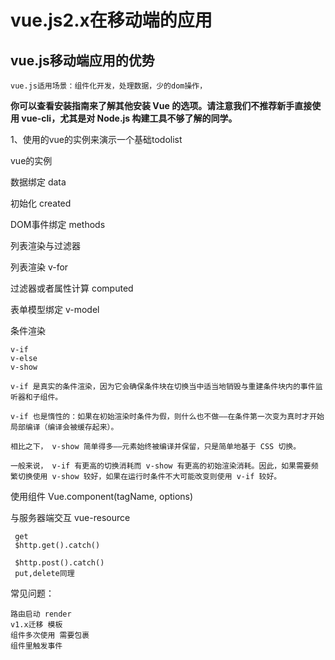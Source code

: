 # vue.js2.x在移动端的应用


## vue.js移动端应用的优势

    vue.js适用场景：组件化开发，处理数据，少的dom操作，


**你可以查看安装指南来了解其他安装 Vue 的选项。请注意我们不推荐新手直接使用 vue-cli，尤其是对 Node.js 构建工具不够了解的同学。**


1、使用的vue的实例来演示一个基础todolist
    


 vue的实例

 数据绑定 data

 初始化  created

 DOM事件绑定 methods

 列表渲染与过滤器 

 列表渲染  v-for

 过滤器或者属性计算 computed

 表单模型绑定 v-model

 条件渲染 

    v-if
    v-else
    v-show
    
    v-if 是真实的条件渲染，因为它会确保条件块在切换当中适当地销毁与重建条件块内的事件监听器和子组件。
    
    v-if 也是惰性的：如果在初始渲染时条件为假，则什么也不做——在条件第一次变为真时才开始局部编译（编译会被缓存起来）。
    
    相比之下， v-show 简单得多——元素始终被编译并保留，只是简单地基于 CSS 切换。
    
    一般来说， v-if 有更高的切换消耗而 v-show 有更高的初始渲染消耗。因此，如果需要频繁切换使用 v-show 较好，如果在运行时条件不大可能改变则使用 v-if 较好。


 使用组件 Vue.component(tagName, options)
 
 
 与服务器端交互 vue-resource
     
     get
     $http.get().catch()
    
     $http.post().catch()
     put,delete同理
     
 

常见问题：

    路由启动 render
    v1.x迁移 模板
    组件多次使用 需要包裹
    组件里触发事件 
    
